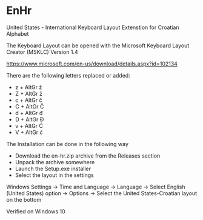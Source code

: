 # EnHr
United States - International Keyboard Layout Extenstion for Croatian Alphabet

The Keyboard Layout can be opened with the Microsoft Keyboard Layout Creator (MSKLC) Version 1.4

https://www.microsoft.com/en-us/download/details.aspx?id=102134

There are the following letters replaced or added:
- z + AltGr ž
- Z + AltGr ž
- c + AltGr č
- C + AltGr Č
- d + AltGr đ
- D + AltGr Đ
- v + AltGr Ć
- V + AltGr ć

The Installation can be done in the following way

- Download the en-hr.zip archive from the Releases section
- Unpack the archive somewhere
- Launch the Setup.exe installer
- Select the layout in the settings

Windows Settings -> Time and Language -> Language -> Select English (United States) option -> Options -> Select the United States-Croatian layout on the bottom

Verified on Windows 10
